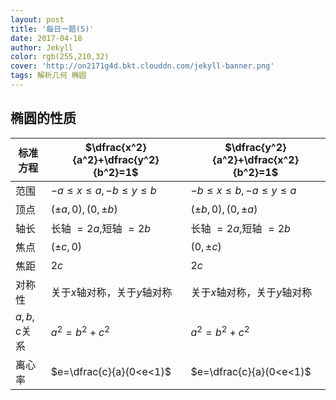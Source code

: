```yaml
---
layout: post
title: '每日一题(5)'
date: 2017-04-18
author: Jekyll
color: rgb(255,210,32)
cover: 'http://on2171g4d.bkt.clouddn.com/jekyll-banner.png'
tags: 解析几何 椭圆
---
```

## 椭圆的性质

| 标准方程    | $\dfrac{x^2}{a^2}+\dfrac{y^2}{b^2}=1$ | $\dfrac{y^2}{a^2}+\dfrac{x^2}{b^2}=1$ |
| ----------- | ------------------------------------- | ------------------------------------- |
| 范围        | $-a\leq x \leq a,-b\leq y \leq b$     | $-b\leq x \leq b,-a\leq y \leq a$     |
| 顶点        | $(\pm a,0),(0,\pm b)$                 | $(\pm b,0),(0,\pm a)$                 |
| 轴长        | 长轴 $=2a$,短轴 $=2b$                 | 长轴 $=2a$,短轴 $=2b$                 |
| 焦点        | $(\pm c,0)$                           | $(0,\pm c)$                           |
| 焦距        | $2c$                                  | $2c$                                  |
| 对称性      | 关于$x$轴对称，关于$y$轴对称          | 关于$x$轴对称，关于$y$轴对称          |
| $a,b,c$关系 | $a^2=b^2+c^2$                         |  $a^2=b^2+c^2$                                   |
| 离心率      | $e=\dfrac{c}{a}(0<e<1)$               | $e=\dfrac{c}{a}(0<e<1)$               |
